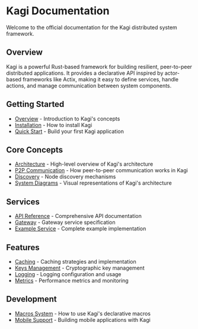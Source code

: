 # Kagi Documentation

Welcome to the official documentation for the Kagi distributed system framework.

## Overview

Kagi is a powerful Rust-based framework for building resilient, peer-to-peer distributed applications. It provides a declarative API inspired by actor-based frameworks like Actix, making it easy to define services, handle actions, and manage communication between system components.

## Getting Started

- [Overview](getting-started/overview) - Introduction to Kagi's concepts
- [Installation](getting-started/installation) - How to install Kagi
- [Quick Start](getting-started/quickstart) - Build your first Kagi application

## Core Concepts

- [Architecture](core/architecture) - High-level overview of Kagi's architecture
- [P2P Communication](core/p2p) - How peer-to-peer communication works in Kagi
- [Discovery](core/discovery) - Node discovery mechanisms
- [System Diagrams](core/system-diagrams) - Visual representations of Kagi's architecture

## Services

- [API Reference](services/api) - Comprehensive API documentation
- [Gateway](services/gateway) - Gateway service specification
- [Example Service](getting-started/example) - Complete example implementation

## Features

- [Caching](features/caching) - Caching strategies and implementation
- [Keys Management](features/keys-management) - Cryptographic key management
- [Logging](features/logging) - Logging configuration and usage
- [Metrics](features/metrics) - Performance metrics and monitoring

## Development

- [Macros System](development/macros) - How to use Kagi's declarative macros
- [Mobile Support](development/mobile) - Building mobile applications with Kagi

